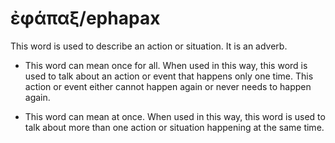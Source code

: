 # ἐφάπαξ/ephapax
This word is used to describe an action or situation. It is an adverb.

* This word can mean once for all. When used in this way, this word is used to talk about an action or event that happens only one time. This action or event either cannot happen again or never needs to happen again.

* This word can mean at once. When used in this way, this word is used to talk about more than one action or situation happening at the same time.

